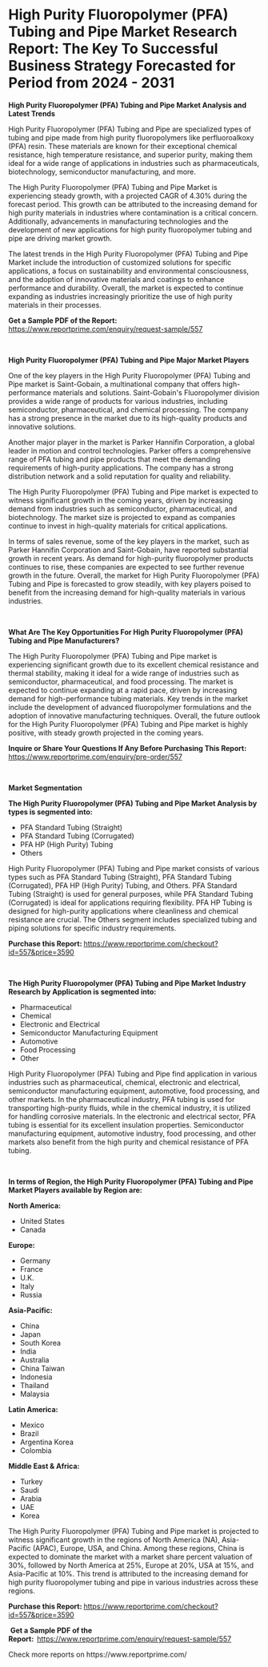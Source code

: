 <p><h1>High Purity Fluoropolymer (PFA) Tubing and Pipe Market Research Report: The Key To Successful Business Strategy Forecasted for Period from 2024 - 2031</h1></p><p><strong>High Purity Fluoropolymer (PFA) Tubing and Pipe Market Analysis and Latest Trends</strong></p>
<p><p>High Purity Fluoropolymer (PFA) Tubing and Pipe are specialized types of tubing and pipe made from high purity fluoropolymers like perfluoroalkoxy (PFA) resin. These materials are known for their exceptional chemical resistance, high temperature resistance, and superior purity, making them ideal for a wide range of applications in industries such as pharmaceuticals, biotechnology, semiconductor manufacturing, and more.</p><p>The High Purity Fluoropolymer (PFA) Tubing and Pipe Market is experiencing steady growth, with a projected CAGR of 4.30% during the forecast period. This growth can be attributed to the increasing demand for high purity materials in industries where contamination is a critical concern. Additionally, advancements in manufacturing technologies and the development of new applications for high purity fluoropolymer tubing and pipe are driving market growth.</p><p>The latest trends in the High Purity Fluoropolymer (PFA) Tubing and Pipe Market include the introduction of customized solutions for specific applications, a focus on sustainability and environmental consciousness, and the adoption of innovative materials and coatings to enhance performance and durability. Overall, the market is expected to continue expanding as industries increasingly prioritize the use of high purity materials in their processes.</p></p>
<p><strong>Get a Sample PDF of the Report:&nbsp;</strong> <a href="https://www.reportprime.com/enquiry/request-sample/557">https://www.reportprime.com/enquiry/request-sample/557</a></p>
<p>&nbsp;</p>
<p><strong>High Purity Fluoropolymer (PFA) Tubing and Pipe Major Market Players</strong></p>
<p><p>One of the key players in the High Purity Fluoropolymer (PFA) Tubing and Pipe market is Saint-Gobain, a multinational company that offers high-performance materials and solutions. Saint-Gobain's Fluoropolymer division provides a wide range of products for various industries, including semiconductor, pharmaceutical, and chemical processing. The company has a strong presence in the market due to its high-quality products and innovative solutions. </p><p>Another major player in the market is Parker Hannifin Corporation, a global leader in motion and control technologies. Parker offers a comprehensive range of PFA tubing and pipe products that meet the demanding requirements of high-purity applications. The company has a strong distribution network and a solid reputation for quality and reliability.</p><p>The High Purity Fluoropolymer (PFA) Tubing and Pipe market is expected to witness significant growth in the coming years, driven by increasing demand from industries such as semiconductor, pharmaceutical, and biotechnology. The market size is projected to expand as companies continue to invest in high-quality materials for critical applications.</p><p>In terms of sales revenue, some of the key players in the market, such as Parker Hannifin Corporation and Saint-Gobain, have reported substantial growth in recent years. As demand for high-purity fluoropolymer products continues to rise, these companies are expected to see further revenue growth in the future. Overall, the market for High Purity Fluoropolymer (PFA) Tubing and Pipe is forecasted to grow steadily, with key players poised to benefit from the increasing demand for high-quality materials in various industries.</p></p>
<p>&nbsp;</p>
<p><strong>What Are The Key Opportunities For High Purity Fluoropolymer (PFA) Tubing and Pipe Manufacturers?</strong></p>
<p><p>The High Purity Fluoropolymer (PFA) Tubing and Pipe market is experiencing significant growth due to its excellent chemical resistance and thermal stability, making it ideal for a wide range of industries such as semiconductor, pharmaceutical, and food processing. The market is expected to continue expanding at a rapid pace, driven by increasing demand for high-performance tubing materials. Key trends in the market include the development of advanced fluoropolymer formulations and the adoption of innovative manufacturing techniques. Overall, the future outlook for the High Purity Fluoropolymer (PFA) Tubing and Pipe market is highly positive, with steady growth projected in the coming years.</p></p>
<p><strong>Inquire or Share Your Questions If Any Before Purchasing This Report:</strong> <a href="https://www.reportprime.com/enquiry/pre-order/557">https://www.reportprime.com/enquiry/pre-order/557</a></p>
<p>&nbsp;</p>
<p><strong>Market Segmentation</strong></p>
<p><strong>The High Purity Fluoropolymer (PFA) Tubing and Pipe Market Analysis by types is segmented into:</strong></p>
<p><ul><li>PFA Standard Tubing (Straight)</li><li>PFA Standard Tubing (Corrugated)</li><li>PFA HP (High Purity) Tubing</li><li>Others</li></ul></p>
<p><p>High Purity Fluoropolymer (PFA) Tubing and Pipe market consists of various types such as PFA Standard Tubing (Straight), PFA Standard Tubing (Corrugated), PFA HP (High Purity) Tubing, and Others. PFA Standard Tubing (Straight) is used for general purposes, while PFA Standard Tubing (Corrugated) is ideal for applications requiring flexibility. PFA HP Tubing is designed for high-purity applications where cleanliness and chemical resistance are crucial. The Others segment includes specialized tubing and piping solutions for specific industry requirements.</p></p>
<p><strong>Purchase this Report:&nbsp;</strong><a href="https://www.reportprime.com/checkout?id=557&price=3590">https://www.reportprime.com/checkout?id=557&price=3590</a></p>
<p>&nbsp;</p>
<p><strong>The High Purity Fluoropolymer (PFA) Tubing and Pipe Market Industry Research by Application is segmented into:</strong></p>
<p><ul><li>Pharmaceutical</li><li>Chemical</li><li>Electronic and Electrical</li><li>Semiconductor Manufacturing Equipment</li><li>Automotive</li><li>Food Processing</li><li>Other</li></ul></p>
<p><p>High Purity Fluoropolymer (PFA) Tubing and Pipe find application in various industries such as pharmaceutical, chemical, electronic and electrical, semiconductor manufacturing equipment, automotive, food processing, and other markets. In the pharmaceutical industry, PFA tubing is used for transporting high-purity fluids, while in the chemical industry, it is utilized for handling corrosive materials. In the electronic and electrical sector, PFA tubing is essential for its excellent insulation properties. Semiconductor manufacturing equipment, automotive industry, food processing, and other markets also benefit from the high purity and chemical resistance of PFA tubing.</p></p>
<p>&nbsp;</p>
<p><strong>In terms of Region, the High Purity Fluoropolymer (PFA) Tubing and Pipe Market Players available by Region are:</strong></p>
<p>
    <p> <strong> North America: </strong>
        <ul>
            <li>United States</li>
            <li>Canada</li>
        </ul>
        </p> 
    <p> <strong> Europe: </strong>
        <ul>
            <li>Germany</li>
            <li>France</li>
            <li>U.K.</li>
            <li>Italy</li>
            <li>Russia</li>
        </ul>
        </p> 
    <p> <strong> Asia-Pacific: </strong>
        <ul>
            <li>China</li>
            <li>Japan</li>
            <li>South Korea</li>
            <li>India</li>
            <li>Australia</li>
            <li>China Taiwan</li>
            <li>Indonesia</li>
            <li>Thailand</li>
            <li>Malaysia</li>
        </ul>
        </p> 
    <p> <strong> Latin America: </strong>
        <ul>
            <li>Mexico</li>
            <li>Brazil</li>
            <li>Argentina Korea</li>
            <li>Colombia</li>
        </ul>
        </p> 
    <p> <strong> Middle East & Africa: </strong>
        <ul>
            <li>Turkey</li>
            <li>Saudi</li>
            <li>Arabia</li>
            <li>UAE</li>
            <li>Korea</li>
        </ul>
    </p>
    </p>
<p><p>The High Purity Fluoropolymer (PFA) Tubing and Pipe market is projected to witness significant growth in the regions of North America (NA), Asia-Pacific (APAC), Europe, USA, and China. Among these regions, China is expected to dominate the market with a market share percent valuation of 30%, followed by North America at 25%, Europe at 20%, USA at 15%, and Asia-Pacific at 10%. This trend is attributed to the increasing demand for high purity fluoropolymer tubing and pipe in various industries across these regions.</p></p>
<p><strong>Purchase this Report: </strong><a href="https://www.reportprime.com/checkout?id=557&price=3590">https://www.reportprime.com/checkout?id=557&price=3590</a></p>
<p>&nbsp;<strong>Get a Sample PDF of the Report:&nbsp;&nbsp;</strong><a href="https://www.reportprime.com/enquiry/request-sample/557">https://www.reportprime.com/enquiry/request-sample/557</a></p>
<p><strong></strong></p>
<p>Check more reports on https://www.reportprime.com/</p>
